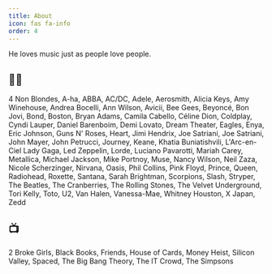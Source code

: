 ```yaml
---
title: About
icon: fas fa-info
order: 4
---
```


He loves music just as people love people.

## 🎸🎹
4 Non Blondes,
A-ha,
ABBA,
AC/DC,
Adele,
Aerosmith,
Alicia Keys,
Amy Winehouse,
Andrea Bocelli,
Ann Wilson,
Avicii,
Bee Gees,
Beyoncé,
Bon Jovi,
Bond,
Boston,
Bryan Adams,
Camila Cabello,
Céline Dion,
Coldplay,
Cyndi Lauper,
Daniel Barenboim,
Demi Lovato,
Dream Theater,
Eagles,
Enya,
Eric Johnson,
Guns N' Roses,
Heart,
Jimi Hendrix,
Joe Satriani,
Joe Satriani,
John Mayer,
John Petrucci,
Journey,
Keane,
Khatia Buniatishvili,
L'Arc-en-Ciel
Lady Gaga,
Led Zeppelin,
Lorde,
Luciano Pavarotti,
Mariah Carey,
Metallica,
Michael Jackson,
Mike Portnoy,
Muse,
Nancy Wilson,
Neil Zaza,
Nicole Scherzinger,
Nirvana,
Oasis,
Phil Collins,
Pink Floyd,
Prince,
Queen,
Radiohead,
Roxette,
Santana,
Sarah Brightman,
Scorpions,
Slash,
Stryper,
The Beatles,
The Cranberries,
The Rolling Stones,
The Velvet Underground,
Tori Kelly,
Toto,
U2,
Van Halen,
Vanessa-Mae,
Whitney Houston,
X Japan,
Zedd

## 📺
2 Broke Girls,
Black Books,
Friends,
House of Cards,
Money Heist,
Silicon Valley,
Spaced,
The Big Bang Theory,
The IT Crowd,
The Simpsons
